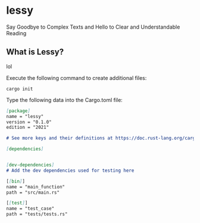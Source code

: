 # lessy
Say Goodbye to Complex Texts and Hello to Clear and Understandable Reading


## What is Lessy?

lol


Execute the following command to create additional files:

```
cargo init
```


Type the following data into the Cargo.toml file:

```md
[package]
name = "lessy"
version = "0.1.0"
edition = "2021"

# See more keys and their definitions at https://doc.rust-lang.org/cargo/reference/manifest.html

[dependencies]


[dev-dependencies]
# Add the dev dependencies used for testing here

[[bin]]
name = "main_function"
path = "src/main.rs"

[[test]]
name = "test_case"
path = "tests/tests.rs"
```
